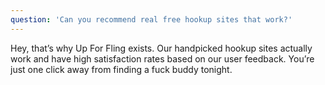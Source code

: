 ```yaml
---
question: 'Can you recommend real free hookup sites that work?'
---
```


Hey, that’s why Up For Fling exists. Our handpicked hookup sites actually work and have high satisfaction rates based on our user feedback. You’re just one click away from finding a fuck buddy tonight.
